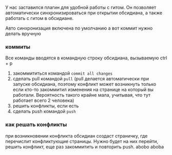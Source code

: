 У нас заставился плагин для удобной работы с гитом.
Он позволяет автоматически синхронизироваться при открытии обсидиана, а также работать с гитом в обсидиане.

Авто синхронизация включена по умолчанию а вот коммит нужно делать вручную

### коммиты
Все команды вводятся в командную строку обсидиана, вызываемую ctrl + p
1) закоммититься командой `commit all changes`
2) сделать pull командой `pull` (pull делается автоматически при запуске обсидиана, поэтому конфликт может возникнуть только если кто-то закоммитил изменения на странице на который вы работали. Вероятность такого крайне мала, учитывая, что тут работает всего 2 человека)
3) решить конфликты, если есть
4) сделать push командой `push`

### как решать конфликты
при возникновении конфликта обсидиан создаст страничку, где перечислит конфликтующие страницы. Нужно будет на них перейти, решить конфликт, еще раз закоммитить и повторить push. 
abobo
aboba

